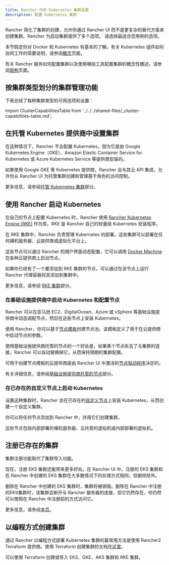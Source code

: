 ```yaml
---
title: Rancher 中的 Kubernetes 集群设置
description: 配置 Kubernetes 集群
---
```


<head>
  <link rel="canonical" href="https://ranchermanager.docs.rancher.com/zh/how-to-guides/new-user-guides/kubernetes-clusters-in-rancher-setup"/>
</head>

Rancher 简化了集群的创建，允许你通过 Rancher UI 而不是更复杂的替代方案来创建集群。Rancher 为启动集群提供了多个选项。 请选择最适合您用例的选项。

本节假定你对 Docker 和 Kubernetes 有基本的了解。有关 Kubernetes 组件如何协同工作的简要说明，请参阅[概念](../../../reference-guides/kubernetes-concepts.md)页面。

有关 Rancher 服务如何配置集群以及使用哪些工具配置集群的概念性概述，请参阅[架构](../../../reference-guides/rancher-manager-architecture/rancher-manager-architecture.md)页面。

## 按集群类型划分的集群管理功能

下表总结了每种集群类型的可用选项和设置：

import ClusterCapabilitiesTable from '../../../shared-files/\_cluster-capabilities-table.md';

<ClusterCapabilitiesTable />

## 在托管 Kubernetes 提供商中设置集群

在这种情况下，Rancher 不会配置 Kubernetes，因为它是由 Google Kubernetes Engine（GKE）、Amazon Elastic Container Service for Kubernetes 或 Azure Kubernetes Service 等提供商安装的。

如果使用 Google GKE 等 Kubernetes 提供商，Rancher 会与其云 API 集成，允许你从 Rancher UI 为托管集群创建和管理基于角色的访问控制。

更多信息，请参阅[托管 Kubernetes 集群](set-up-clusters-from-hosted-kubernetes-providers/set-up-clusters-from-hosted-kubernetes-providers.md)部分。

## 使用 Rancher 启动 Kubernetes

在自己的节点上配置 Kubernetes 时，Rancher 使用 [Rancher Kubernetes Engine (RKE)](https://rancher.com/docs/rke/latest/en/) 作为库。RKE 是 Rancher 自己的轻量级 Kubernetes 安装程序。

在 RKE 集群中，Rancher 负责管理 Kubernetes 的部署。这些集群可以部署在任何裸机服务器、云提供商或虚拟化平台上。

这些节点可以通过 Rancher 的用户界面动态配置，它可以调用 [Docker Machine](https://docs.docker.com/machine/) 在各种云提供商上启动节点。

如果你已经有了一个要添加到 RKE 集群的节点，可以通过在该节点上运行 Rancher 代理容器将其添加到集群中。

更多信息，请参阅 [RKE 集群](../launch-kubernetes-with-rancher/launch-kubernetes-with-rancher.md)部分。

### 在基础设施提供商中启动 Kubernetes 和配置节点

Rancher 可以在亚马逊 EC2、DigitalOcean、Azure 或 vSphere 等基础设施提供商中动态调配节点，然后在这些节点上安装 Kubernetes。

使用 Rancher，你可以基于[节点模板](../launch-kubernetes-with-rancher/use-new-nodes-in-an-infra-provider/use-new-nodes-in-an-infra-provider.md#node-templates)创建节点池。该模板定义了用于在云提供商中启动节点的参数。

使用基础设施提供商托管的节点的一个好处是，如果某个节点失去了与集群的连接，Rancher 可以自动替换掉它，从而保持预期的集群配置。

可用于创建节点模板的云提供商是由 Rancher UI 中激活的[节点驱动程序](../launch-kubernetes-with-rancher/use-new-nodes-in-an-infra-provider/use-new-nodes-in-an-infra-provider.md#node-drivers)决定的。

有关详细信息，请参阅[基础设施提供商托管的节点](../launch-kubernetes-with-rancher/use-new-nodes-in-an-infra-provider/use-new-nodes-in-an-infra-provider.md)部分。

### 在已存在的自定义节点上启动 Kubernetes

设置这种集群时，Rancher 会在已存在的[自定义节点](../../../reference-guides/cluster-configuration/rancher-server-configuration/use-existing-nodes/use-existing-nodes.md)上安装 Kubernetes，从而创建一个自定义集群。

你可以将任何节点添加到 Rancher 中，并用它们创建集群。

这些节点包括内部部署的裸机服务器、云托管的虚拟机或内部部署的虚拟机。

## 注册已存在的集群

集群注册功能取代了集群导入功能。

现在，注册 EKS 集群还能带来更多好处。在 Rancher UI 中，注册的 EKS 集群和在 Rancher 中创建的 EKS 集群在大多数情况下的处理方式相同，但删除除外。

删除在 Rancher 中创建的 EKS 集群时，集群将被销毁。删除在 Rancher 中注册的EKS集群时，该集群会断开与 Rancher 服务器的连接，但它仍然存在，你仍然可以按照在 Rancher 中注册前的方式访问它。

更多信息，请参阅[本页](register-existing-clusters.md)。

## 以编程方式创建集群

通过 Rancher 以编程方式部署 Kubernetes 集群的最常用方法是使用 Rancher2 Terraform 提供商。使用 Terraform 创建集群的文档在[这里](https://registry.terraform.io/providers/rancher/rancher2/latest/docs/resources/cluster)。

可以使用 Terraform 创建或导入 EKS、GKE、AKS 集群和 RKE 集群。
